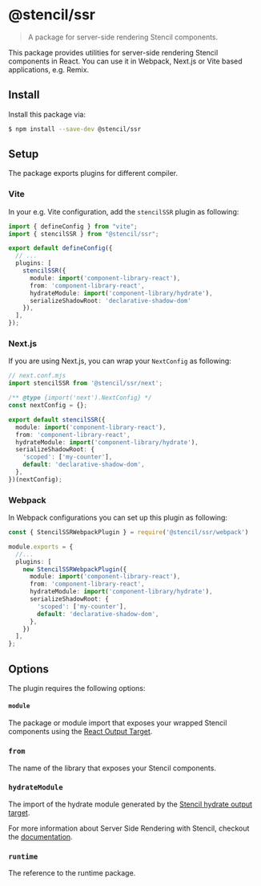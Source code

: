 # @stencil/ssr

> A package for server-side rendering Stencil components.

This package provides utilities for server-side rendering Stencil components in React. You can use it in Webpack, Next.js or Vite based applications, e.g. Remix.

## Install

Install this package via:

```sh
$ npm install --save-dev @stencil/ssr
```

## Setup

The package exports plugins for different compiler.

### Vite

In your e.g. Vite configuration, add the `stencilSSR` plugin as following:

```ts
import { defineConfig } from "vite";
import { stencilSSR } from "@stencil/ssr";

export default defineConfig({
  // ...
  plugins: [
    stencilSSR({
      module: import('component-library-react'),
      from: 'component-library-react',
      hydrateModule: import('component-library/hydrate'),
      serializeShadowRoot: 'declarative-shadow-dom'
    }),
  ],
});
```

### Next.js

If you are using Next.js, you can wrap your `NextConfig` as following:

```ts
// next.conf.mjs
import stencilSSR from '@stencil/ssr/next';

/** @type {import('next').NextConfig} */
const nextConfig = {};

export default stencilSSR({
  module: import('component-library-react'),
  from: 'component-library-react',
  hydrateModule: import('component-library/hydrate'),
  serializeShadowRoot: {
    'scoped': ['my-counter'],
    default: 'declarative-shadow-dom',
  },
})(nextConfig);
```

### Webpack

In Webpack configurations you can set up this plugin as following:

```ts
const { StencilSSRWebpackPlugin } = require('@stencil/ssr/webpack')

module.exports = {
  //...
  plugins: [
    new StencilSSRWebpackPlugin({
      module: import('component-library-react'),
      from: 'component-library-react',
      hydrateModule: import('component-library/hydrate'),
      serializeShadowRoot: {
        'scoped': ['my-counter'],
        default: 'declarative-shadow-dom',
      },
    })
  ],
};
```

## Options

The plugin requires the following options:

#### `module`

The package or module import that exposes your wrapped Stencil components using the [React Output Target](https://www.npmjs.com/package/@stencil/react-output-target).

### `from`

The name of the library that exposes your Stencil components.

### `hydrateModule`

The import of the hydrate module generated by the [Stencil hydrate output target](https://stenciljs.com/docs/hydrate-app#how-to-use-the-hydrate-app).

For more information about Server Side Rendering with Stencil, checkout the [documentation](https://stenciljs.com/docs/server-side-rendering).

### `runtime`

The reference to the runtime package.